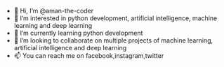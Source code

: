 - 👋 Hi, I’m @aman-the-coder
- 👀 I’m interested in python development, artificial intelligence, machine learning and deep learning
- 🌱 I’m currently learning python development
- 💞️ I’m looking to collaborate on multiple projects of machine learning, artificial intelligence and deep learning
- 📫 You can reach me on facebook,instagram,twitter

<!---
aman-the-coder/aman-the-coder is a ✨ special ✨ repository because its `README.md` (this file) appears on your GitHub profile.
You can click the Preview link to take a look at your changes.
--->
